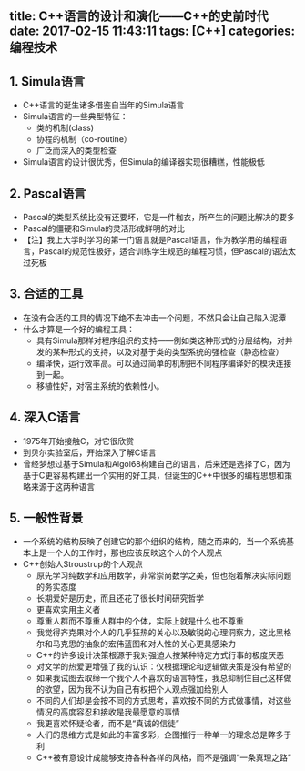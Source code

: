 title: C++语言的设计和演化——C++的史前时代
date: 2017-02-15 11:43:11
tags: [C++]
categories: 编程技术
---
## 1. Simula语言
- C++语言的诞生诸多借鉴自当年的Simula语言
- Simula语言的一些典型特征：
	- 类的机制(class)
	- 协程的机制（co-routine）
	- 广泛而深入的类型检查
- Simula语言的设计很优秀，但Simula的编译器实现很糟糕，性能极低

## 2. Pascal语言
- Pascal的类型系统比没有还要坏，它是一件枷衣，所产生的问题比解决的要多
- Pascal的僵硬和Simula的灵活形成鲜明的对比
- 【注】我上大学时学习的第一门语言就是Pascal语言，作为教学用的编程语言，Pascal的规范性极好，适合训练学生规范的编程习惯，但Pascal的语法太过死板

## 3. 合适的工具
- 在没有合适的工具的情况下绝不去冲击一个问题，不然只会让自己陷入泥潭
- 什么才算是一个好的编程工具：
	- 具有Simula那样对程序组织的支持——例如类这种形式的分层结构，对并发的某种形式的支持，以及对基于类的类型系统的强检查（静态检查）
	- 编译快，运行效率高。可以通过简单的机制把不同程序编译好的模块连接到一起。
	- 移植性好，对宿主系统的依赖性小。
	
## 4. 深入C语言
- 1975年开始接触C，对它很欣赏
- 到贝尔实验室后，开始深入了解C语言
- 曾经梦想过基于Simula和Algol68构建自己的语言，后来还是选择了C，因为基于C更容易构建出一个实用的好工具，但诞生的C++中很多的编程思想和策略来源于这两种语言

## 5. 一般性背景
- 一个系统的结构反映了创建它的那个组织的结构，随之而来的，当一个系统基本上是一个人的工作时，那也应该反映这个人的个人观点
- C++创始人Stroustrup的个人观点
	- 原先学习纯数学和应用数学，非常崇尚数学之美，但也抱着解决实际问题的务实态度
	- 长期爱好是历史，而且还花了很长时间研究哲学
	- 更喜欢实用主义者
	- 尊重人群而不尊重人群中的个体，实际上就是什么也不尊重
	- 我觉得齐克果对个人的几乎狂热的关心以及敏锐的心理洞察力，这比黑格尔和马克思的抽象的宏伟蓝图和对人性的关心更具感染力
	- C++的许多设计决策根源于我对强迫人按某种特定方式行事的极度厌恶
	- 对文学的热爱更增强了我的认识：仅根据理论和逻辑做决策是没有希望的
	- 如果我试图去取缔一个我个人不喜欢的语言特性，我总抑制住自己这样做的欲望，因为我不认为自己有权把个人观点强加给别人
	- 不同的人们却是会按不同的方式思考，喜欢按不同的方式做事情，对这些情况的高度容忍和接收是我最愿意的事情
	- 我更喜欢怀疑论者，而不是“真诚的信徒”
    - 人们的思维方式是如此的丰富多彩，企图推行一种单一的理念总是弊多于利
	- C++被有意设计成能够支持各种各样的风格，而不是强调“一条真理之路”
